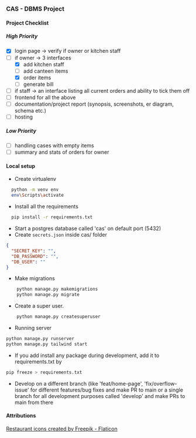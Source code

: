 ### CAS - DBMS Project

#### Project Checklist

##### High Priority

- [x] login page -> verify if owner or kitchen staff
- [ ] if owner -> 3 interfaces
  - [x] add kitchen staff
  - [ ] add canteen items
  - [x] order items
  - [ ] generate bill
- [ ] if staff -> an interface listing all current orders and ability to tick them off
- [ ] frontend for all the above
- [ ] documentation/project report (synopsis, screenshots, er diagram, schema etc.)
- [ ] hosting

##### Low Priority

- [ ] handling cases with empty items
- [ ] summary and stats of orders for owner

#### Local setup

- Create virtualenv

```bash
  python -m venv env
  env\Scripts\activate
```

- Install all the requirements

```bash
  pip install -r requirements.txt
```

- Start a postgres database called 'cas' on default port (5432)
- Create `secrets.json` inside cas/ folder

```json
{
  "SECRET_KEY": "",
  "DB_PASSWORD": "",
  "DB_USER": ""
}
```

- Make migrations

```bash
    python manage.py makemigrations
    python manage.py migrate
```

- Create a super user.

```bash
    python manage.py createsuperuser
```

- Running server

```bash
python manage.py runserver
python manage.py tailwind start
```

- If you add install any package during development, add it to requirements.txt by

```bash
pip freeze > requirements.txt
```

- Develop on a different branch (like 'feat/home-page', 'fix/overflow-issue' for different features/bug fixes and make PR to main or a single branch for all development purposes called 'develop' and make PRs to main from there

#### Attributions

[Restaurant icons created by Freepik - Flaticon](https://www.flaticon.com/free-icons/restaurant)
